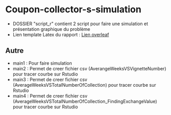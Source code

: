 # Coupon-collector-s-simulation

* DOSSIER "script_r" contient 2 script pour faire une simulation et présentation graphique du problème
* Lien template Latex du rapport : [Lien overleaf](https://www.overleaf.com/read/cxqhwjrzjnnq#d65cd0)

## Autre

* main1 : Pour faire simulation
* main2 : Permet de creer fichier csv (AverangeWeeksVSVignetteNumber) pour tracer courbe sur Rstudio
* main3 : Permet de creer fichier csv (AverageWeeksVSTotalNumberOfCollection) pour tracer courbe sur Rstudio 
* main4 : Permet de creer fichier csv (AverageWeeksVSTotalNumberOfCollection_FindingExchangeValue) pour tracer courbe sur Rstudio  